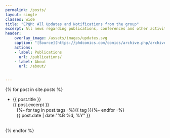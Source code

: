 ```yaml
---
permalink: /posts/
layout: single
classes: wide
title: "EPQM: All Updates and Notifications from the group"
excerpt: All news regarding publications, conferences and other activity in the group
header:
    overlay_image: /assets/images/updates.svg
    caption: "[Source](https://phdcomics.com/comics/archive.php/archive/archive_print.php?comicid=1366)"
    actions:
    - label: Publications
      url: /publications/
    - label: About
      url: /about/


---
```


{% for post in site.posts %}
- <a class="hover-underline-animation" style="text-decoration: none;" href="{{ post.url }}">{{ post.title }}</a><br>
<span class="pub__authors">{{ post.excerpt }}<br>
<i class="fa-solid fa-tags"></i>&nbsp;&nbsp;&nbsp;{%- for tag in post.tags -%}<span class="btn btn--primary tag__highlight">{{ tag }}</span>{%- endfor -%}<br></span>
<i class="far fa-calendar-alt"></i> &nbsp;&nbsp;&nbsp;<span>{{ post.date | date:"%B %d, %Y"  }}</span>
<br>
{% endfor %}
